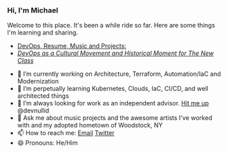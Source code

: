 ### Hi, I'm Michael

Welcome to this place. It's been a while ride so far. Here are some things I'm learning and sharing.
* [DevOps, Resume, Music and Projects:](https://michaelcolletti.github.io/project-newjam/)
* [*DevOps as a Cultural Movement and Historical Moment for The New Class*](https://michaelcolletti.github.io/devops-writings)
<!--
**michaelcolletti/michaelcolletti** is a ✨ _special_ ✨ repository because its `README.md` (this file) appears on your GitHub profile.

Here are some ideas to get you started:
-->

- 🔭 I’m currently working on Architecture, Terraform, Automation/IaC and Modernization
- 🌱 I’m perpetually learning Kubernetes, Clouds, IaC, CI/CD, and well architected things
- 👯 I’m always looking for work as an independent advisor. [Hit me up](mailto:devnullid+servicerequest@gmail.com) @devnullid 
- 💬 Ask me about music projects and the awesome artists I've worked with and my adopted hometown of Woodstock, NY
- 📫 How to reach me: [Email](mailto:devnullid+gitmail@gmail.com) [Twitter](https://twitter.com/devnullid)
- 😄 Pronouns: He/Him


<!--
- ⚡ Fun fact: 
-->

